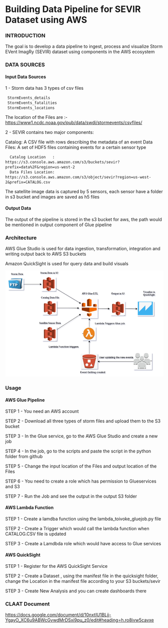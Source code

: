 # Building Data Pipeline for SEVIR Dataset using AWS

### INTRODUCTION

The goal is to develop a data pipeline to ingest, process and visualize  Storm EVent ImagRy (SEVIR) dataset using components in the AWS ecosystem

### DATA SOURCES
#### Input Data Sources

1 - Storm data has 3 types of csv files 
     
     StormEvents_details
     StormEvents_fatalities
     StormEvents_locations

The location of the Files are :- https://www1.ncdc.noaa.gov/pub/data/swdi/stormevents/csvfiles/


2 - SEVIR contains two major components:

Catalog: A CSV file with rows describing the metadata of an event 
Data Files: A set of HDF5 files containing events for a certain sensor type
      
	  Catalog Location   : https://s3.console.aws.amazon.com/s3/buckets/sevir?prefix=data%2F&region=us-west-2
      Data Files Location: https://s3.console.aws.amazon.com/s3/object/sevir?region=us-west-2&prefix=CATALOG.csv

The satellite image data is captured by 5 sensors, each sensor have a folder in s3 bucket and images are saved as h5 files

#### Output Data 

The output of the pipeline is stored in the s3 bucket for aws, the path would be mentioned in output component of Glue pipeline

### Architecture

AWS Glue Studio is used for data ingestion, transformation, integration and writing output back to AWS S3 buckets

Amazon QuickSight is used for query data and build visuals

![](images/sevirpipeline.png)


### Usage



#### AWS Glue Pipeline
STEP 1 - You need an AWS account

STEP 2 - Download all three types of storm files and upload them to the S3 bucket

STEP 3 - In the Glue service, go to the AWS Glue Studio and create a new job 

STEP 4 - In the job, go to the scripts and paste the script in the python folder from github

STEP 5 - Change the input location of the Files and output location of the Files

STEP 6 - You need to create a role which has permission to Glueservices and S3

STEP 7 - Run the Job and see the output in the output S3 folder

#### AWS Lambda Function

STEP 1 - Create a lamdba function using the lambda_toivoke_gluejob.py file

STEP 2 - Create a Trigger which would call the lambda function when CATALOG.CSV file is updated

STEP 3 - Create a Lamdbda role which would have access to Glue services


#### AWS QuickSight

STEP 1 - Register for the AWS QuickSight Service

STEP 2 - Create a Dataset , using the manifest file in the quicksight folder, change the Location in the manifest file according to your S3 buckets/sevir

STEP 3 - Create New Analysis and you can create dashboards there


### CLAAT Document

https://docs.google.com/document/d/10nxtIU1BLjj-YgayO_XC6u9ABWcGvwdMrDSxi9pu_z0/edit#heading=h.ro8ivw5cavxe

 
